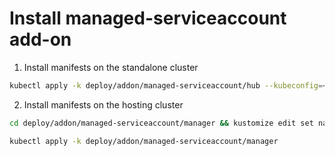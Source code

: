 # Install managed-serviceaccount add-on 

1. Install manifests on the standalone cluster

```bash
kubectl apply -k deploy/addon/managed-serviceaccount/hub --kubeconfig=<standalone-kubeconfig>
```

2. Install manifests on the hosting cluster

```bash
cd deploy/addon/managed-serviceaccount/manager && kustomize edit set namespace $HUB_NAME

kubectl apply -k deploy/addon/managed-serviceaccount/manager 
```